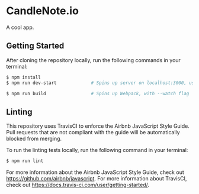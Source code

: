 # CandleNote.io
A cool app.
## Getting Started

After cloning the repository locally, run the following commands in your terminal:

```bash
$ npm install
$ npm run dev-start             # Spins up server on localhost:3000, using nodemon

$ npm run build                 # Spins up Webpack, with --watch flag
```

 ## Linting

 This repository uses TravisCI to enforce the Airbnb JavaScript Style Guide. Pull requests that are not compliant with the guide will be automatically blocked from merging.

 To run the linting tests locally, run the following command in your terminal:

 ```bash
 $ npm run lint
 ```
For more information about the Airbnb JavaScript Style Guide, check out https://github.com/airbnb/javascript. For more information about TravisCI, check out https://docs.travis-ci.com/user/getting-started/.

